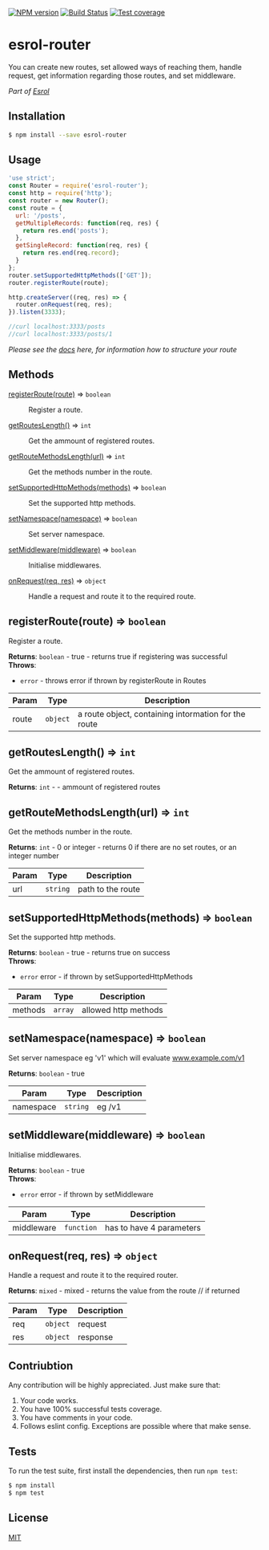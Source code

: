 [![NPM version][npm-image]][npm-url] 
[![Build Status][travis-image]][travis-url] 
[![Test coverage][coveralls-image]][coveralls-url]

# esrol-router
You can create new routes, set allowed ways of reaching them, handle request, get information regarding those routes, and set middleware.

*Part of [Esrol](https://github.com/esrol/esrol)*

## Installation

```sh
$ npm install --save esrol-router
```

## Usage

```js
'use strict';
const Router = require('esrol-router');
const http = require('http');
const router = new Router();
const route = {
  url: '/posts',
  getMultipleRecords: function(req, res) {
    return res.end('posts');
  },
  getSingleRecord: function(req, res) {
    return res.end(req.record);
  }
};
router.setSupportedHttpMethods(['GET']);
router.registerRoute(route);

http.createServer((req, res) => {
  router.onRequest(req, res);
}).listen(3333);

//curl localhost:3333/posts
//curl localhost:3333/posts/1
```
_Please see the <a href="https://github.com/esrol/esrol-server-app/wiki/Routes#router" target="_blank">docs</a> here, for information how to structure your route_

## Methods
<dl>
<dt><a href="#registerRoute">registerRoute(route)</a> ⇒ <code>boolean</code></dt>
<dd><p>Register a route.</p>
</dd>
<dt><a href="#getRoutesLength">getRoutesLength()</a> ⇒ <code>int</code></dt>
<dd><p>Get the ammount of registered routes.</p>
</dd>
<dt><a href="#getRouteMethodsLength">getRouteMethodsLength(url)</a> ⇒ <code>int</code></dt>
<dd><p>Get the methods number in the route.</p>
</dd>
<dt><a href="#setSupportedHttpMethods">setSupportedHttpMethods(methods)</a> ⇒ <code>boolean</code></dt>
<dd><p>Set the supported http methods.</p>
</dd>
<dt><a href="#setNamespace">setNamespace(namespace)</a> ⇒ <code>boolean</code></dt>
<dd><p>Set server namespace.</p>
</dd>
<dt><a href="#setMiddleware">setMiddleware(middleware)</a> ⇒ <code>boolean</code></dt>
<dd><p>Initialise middlewares.</p>
</dd>
<dt><a href="#onRequest">onRequest(req, res)</a> ⇒ <code>object</code></dt>
<dd><p>Handle a request and route it to the required route.</p>
</dd>
</dl>

<a name="registerRoute"></a>
## registerRoute(route) ⇒ <code>boolean</code>
Register a route.

**Returns**: <code>boolean</code> - true - returns true if registering was successful  
**Throws**:

- <code>error</code> - throws error if thrown by registerRoute in Routes


| Param | Type | Description |
| --- | --- | --- |
| route | <code>object</code> | a route object, containing intormation for the route |

<a name="getRoutesLength"></a>
## getRoutesLength() ⇒ <code>int</code>
Get the ammount of registered routes.

**Returns**: <code>int</code> - - ammount of registered routes  
<a name="getRouteMethodsLength"></a>
## getRouteMethodsLength(url) ⇒ <code>int</code>
Get the methods number in the route.

**Returns**: <code>int</code> - 0 or integer - returns 0 if there are no set routes,
or an integer number  

| Param | Type | Description |
| --- | --- | --- |
| url | <code>string</code> | path to the route |

<a name="setSupportedHttpMethods"></a>
## setSupportedHttpMethods(methods) ⇒ <code>boolean</code>
Set the supported http methods.

**Returns**: <code>boolean</code> - true - returns true on success  
**Throws**:

- <code>error</code> error - if thrown by setSupportedHttpMethods


| Param | Type | Description |
| --- | --- | --- |
| methods | <code>array</code> | allowed http methods |

<a name="setNamespace"></a>
## setNamespace(namespace) ⇒ <code>boolean</code>
Set server namespace eg 'v1' which will evaluate www.example.com/v1

**Returns**: <code>boolean</code> - true   

| Param | Type | Description |
| --- | --- | --- |
| namespace | <code>string</code> | eg /v1 |

<a name="setMiddleware"></a>
## setMiddleware(middleware) ⇒ <code>boolean</code>
Initialise middlewares.

**Returns**: <code>boolean</code> - true  
**Throws**:

- <code>error</code> error - if thrown by setMiddleware


| Param | Type | Description |
| --- | --- | --- |
| middleware | <code>function</code> | has to have 4 parameters |

<a name="onRequest"></a>
## onRequest(req, res) ⇒ <code>object</code>
Handle a request and route it to the required router.

**Returns**: <code>mixed</code> - mixed - returns the value from the route // if returned  

| Param | Type | Description |
| --- | --- | --- |
| req | <code>object</code> | request |
| res | <code>object</code> | response |

## Contriubtion

Any contribution will be highly appreciated. Just make sure that:

1. Your code works.  
2. You have 100% successful tests coverage.  
3. You have comments in your code.  
4. Follows eslint config. Exceptions are possible where that make sense.  

## Tests

  To run the test suite, first install the dependencies, then run `npm test`:

```bash
$ npm install
$ npm test
```

## License

[MIT](https://github.com/esrol/esrol-router/blob/master/LICENSE)

[npm-image]: https://badge.fury.io/js/esrol-router.svg
[npm-url]: https://npmjs.org/package/esrol-router
[travis-image]: https://travis-ci.org/esrol/esrol-router.svg?branch=master
[travis-url]: https://travis-ci.org/esrol/esrol-router
[coveralls-image]: https://coveralls.io/repos/esrol/esrol-router/badge.svg
[coveralls-url]: https://coveralls.io/r/esrol/esrol-router
